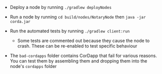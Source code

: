 * Deploy a node by running `./gradlew deployNodes`
  
* Run a node by running `cd build/nodes/NotaryNode` then `java -jar corda.jar`
  
* Run the automated tests by running `./gradlew client:run`
  
  * Some tests are commented out because they cause the node to crash. These can be re-enabled to test specific 
    behaviour

* The `bad-cordapps` folder contains CorDapp that fail for various reasons. You can test them by assembling them and 
  dropping them into the node's `cordapps` folder